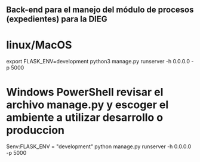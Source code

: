 ## Back-end para el manejo del módulo de procesos (expedientes) para la DIEG

# linux/MacOS
export FLASK_ENV=development
python3 manage.py runserver -h 0.0.0.0 -p 5000

# Windows PowerShell revisar el archivo manage.py y escoger el ambiente a utilizar desarrollo o produccion
$env:FLASK_ENV = "development"
python manage.py runserver -h 0.0.0.0 -p 5000
<!-- python3 manage.py runserver -h 0.0.0.0 -p 5000 -->